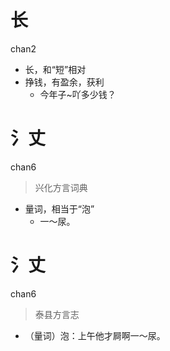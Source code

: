 # 长
chan2
- 长，和“短”相对
- 挣钱，有盈余，获利
  - 今年子~吖多少钱？  

# 氵丈
chan6
> 兴化方言词典
- 量词，相当于“泡”
  - 一～尿。

# 氵丈
chan6
> 泰县方言志
- （量词）泡：上午他才屙啊一～尿。
